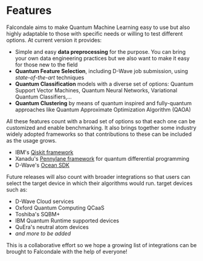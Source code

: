 # Features

Falcondale aims to make Quantum Machine Learning easy to use but also highly adaptable to those with specific needs or willing to test different options. At current version it provides:

* Simple and easy **data preprocessing** for the purpose. You can bring your own data engineering practices but we also want to make it easy for those new to the field
* **Quantum Feature Selection**, including D-Wave job submission, using _state-of-the-art_ techniques
* **Quantum Classification** models with a diverse set of options: Quantum Support Vector Machines, Quantum Neural Networks, Variational Quantum Classifiers,...
* **Quantum Clustering** by means of quantum inspired and fully-quantum approaches like Quantum Approximate Optimization Algorithm (QAOA)

All these features count with a broad set of options so that each one can be customized and enable benchmarking. It also brings together some industry widely adopted frameworks so that contributions to these can be included as the usage grows.

* IBM's [Qiskit framework](https://qiskit.org/)
* Xanadu's [Pennylane framework](https://pennylane.ai/) for quantum differential programming
* D-Wave's [Ocean SDK](https://docs.ocean.dwavesys.com/en/stable/)

Future releases will also count with broader integrations so that users can select the target device in which their algorithms would run. target devices such as:

* D-Wave Cloud services
* Oxford Quantum Computing QCaaS
* Toshiba's SQBM+
* IBM Quantum Runtime supported devices
* QuEra's neutral atom devices
* _and more to be added_

This is a collaborative effort so we hope a growing list of integrations can be brought to Falcondale with the help of everyone!